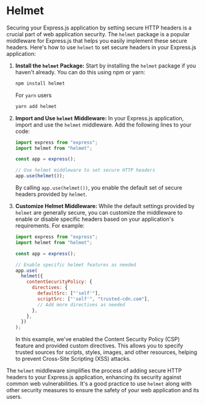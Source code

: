 # Helmet

Securing your Express.js application by setting secure HTTP headers is a crucial part of web application security. The `helmet` package is a popular middleware for Express.js that helps you easily implement these secure headers. Here's how to use `helmet` to set secure headers in your Express.js application:

1. **Install the `helmet` Package:**
   Start by installing the `helmet` package if you haven't already. You can do this using npm or yarn:

   ```bash
   npm install helmet
   ```

   For `yarn` users

   ```bash
   yarn add helmet
   ```

2. **Import and Use `helmet` Middleware:**
   In your Express.js application, import and use the `helmet` middleware. Add the following lines to your code:

   ```javascript
   import express from "express";
   import helmet from "helmet";

   const app = express();

   // Use helmet middleware to set secure HTTP headers
   app.use(helmet());
   ```

   By calling `app.use(helmet())`, you enable the default set of secure headers provided by `helmet`.

3. **Customize Helmet Middleware:**
   While the default settings provided by `helmet` are generally secure, you can customize the middleware to enable or disable specific headers based on your application's requirements. For example:

   ```javascript
   import express from "express";
   import helmet from "helmet";

   const app = express();

   // Enable specific helmet features as needed
   app.use(
     helmet({
       contentSecurityPolicy: {
         directives: {
           defaultSrc: ["'self'"],
           scriptSrc: ["'self'", "trusted-cdn.com"],
           // Add more directives as needed
         },
       },
     })
   );
   ```

   In this example, we've enabled the Content Security Policy (CSP) feature and provided custom directives. This allows you to specify trusted sources for scripts, styles, images, and other resources, helping to prevent Cross-Site Scripting (XSS) attacks.

The `helmet` middleware simplifies the process of adding secure HTTP headers to your Express.js application, enhancing its security against common web vulnerabilities. It's a good practice to use `helmet` along with other security measures to ensure the safety of your web application and its users.
